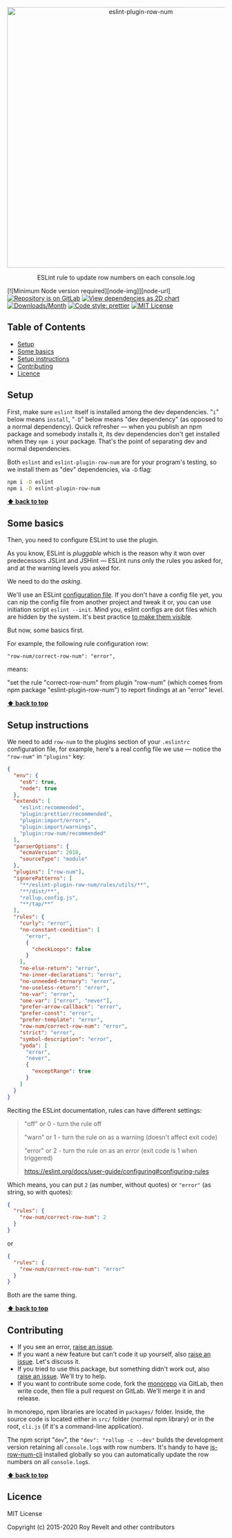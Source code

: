 <div align="center">
  <img alt="eslint-plugin-row-num" src="https://glcdn.githack.com/codsen/codsen/raw/master/packages/eslint-plugin-row-num/media/repo_logo.gif" width="603" align="center">
</div>

<div align="center"><p>ESLint rule to update row numbers on each console.log</p></div>

[![Minimum Node version required][node-img]][node-url]
[![Repository is on GitLab][gitlab-img]][gitlab-url]
[![View dependencies as 2D chart][deps2d-img]][deps2d-url]
[![Downloads/Month][downloads-img]][downloads-url]
[![Code style: prettier][prettier-img]][prettier-url]
[![MIT License][license-img]][license-url]

## Table of Contents

- [Setup](#setup)
- [Some basics](#some-basics)
- [Setup instructions](#setup-instructions)
- [Contributing](#contributing)
- [Licence](#licence)

## Setup

First, make sure `eslint` itself is installed among the dev dependencies. "`i`" below means `install`, "`-D`" below means "dev dependency" (as opposed to a normal dependency). Quick refresher — when you publish an npm package and somebody installs it, its dev dependencies don't get installed when they `npm i` your package. That's the point of separating dev and normal dependencies.

Both `eslint` and `eslint-plugin-row-num` are for your program's testing, so we install them as "dev" dependencies, via `-D` flag:

```bash
npm i -D eslint
npm i -D eslint-plugin-row-num
```

**[⬆ back to top](#)**

## Some basics

Then, you need to configure ESLint to use the plugin.

As you know, ESLint is _pluggable_ which is the reason why it won over predecessors JSLint and JSHint — ESLint runs only the rules you asked for, and at the warning levels you asked for.

We need to do the _asking_.

We'll use an ESLint [configuration file](https://eslint.org/docs/user-guide/configuring). If you don't have a config file yet, you can nip the config file from another project and tweak it or, you can use initiation script `eslint --init`. Mind you, eslint configs are dot files which are hidden by the system. It's best practice [to make them visible](https://lmgtfy.com/?q=show+dot+files+in+mac).

But now, some basics first.

For example, the following rule configuration row:

```
"row-num/correct-row-num": "error",
```

means:

"set the rule "correct-row-num" from plugin "row-num" (which comes from npm package "eslint-plugin-row-num") to report findings at an "error" level.

**[⬆ back to top](#)**

## Setup instructions

We need to add `row-num` to the plugins section of your `.eslintrc` configuration file, for example, here's a real config file we use — notice the `"row-num"` in `"plugins"` key:

```json
{
  "env": {
    "es6": true,
    "node": true
  },
  "extends": [
    "eslint:recommended",
    "plugin:prettier/recommended",
    "plugin:import/errors",
    "plugin:import/warnings",
    "plugin:row-num/recommended"
  ],
  "parserOptions": {
    "ecmaVersion": 2018,
    "sourceType": "module"
  },
  "plugins": ["row-num"],
  "ignorePatterns": [
    "**/eslint-plugin-row-num/rules/utils/**",
    "**/dist/**",
    "rollup.config.js",
    "**/tap/**"
  ],
  "rules": {
    "curly": "error",
    "no-constant-condition": [
      "error",
      {
        "checkLoops": false
      }
    ],
    "no-else-return": "error",
    "no-inner-declarations": "error",
    "no-unneeded-ternary": "error",
    "no-useless-return": "error",
    "no-var": "error",
    "one-var": ["error", "never"],
    "prefer-arrow-callback": "error",
    "prefer-const": "error",
    "prefer-template": "error",
    "row-num/correct-row-num": "error",
    "strict": "error",
    "symbol-description": "error",
    "yoda": [
      "error",
      "never",
      {
        "exceptRange": true
      }
    ]
  }
}
```

Reciting the ESLint documentation, rules can have different settings:

> "off" or 0 - turn the rule off
>
> "warn" or 1 - turn the rule on as a warning (doesn't affect exit code)
>
> "error" or 2 - turn the rule on as an error (exit code is 1 when triggered)
>
> https://eslint.org/docs/user-guide/configuring#configuring-rules

Which means, you can put `2` (as number, without quotes) or `"error"` (as string, so with quotes):

```json
{
  "rules": {
    "row-num/correct-row-num": 2
  }
}
```

or

```json
{
  "rules": {
    "row-num/correct-row-num": "error"
  }
}
```

Both are the same thing.

**[⬆ back to top](#)**

## Contributing

- If you see an error, [raise an issue](<https://gitlab.com/codsen/codsen/issues/new?issue[title]=eslint-plugin-row-num%20package%20-%20put%20title%20here&issue[description]=**Which%20package%20is%20this%20issue%20for**%3A%20%0Aeslint-plugin-row-num%0A%0A**Describe%20the%20issue%20(if%20necessary)**%3A%20%0A%0A%0A%2Fassign%20%40revelt>).
- If you want a new feature but can't code it up yourself, also [raise an issue](<https://gitlab.com/codsen/codsen/issues/new?issue[title]=eslint-plugin-row-num%20package%20-%20put%20title%20here&issue[description]=**Which%20package%20is%20this%20issue%20for**%3A%20%0Aeslint-plugin-row-num%0A%0A**Describe%20the%20issue%20(if%20necessary)**%3A%20%0A%0A%0A%2Fassign%20%40revelt>). Let's discuss it.
- If you tried to use this package, but something didn't work out, also [raise an issue](<https://gitlab.com/codsen/codsen/issues/new?issue[title]=eslint-plugin-row-num%20package%20-%20put%20title%20here&issue[description]=**Which%20package%20is%20this%20issue%20for**%3A%20%0Aeslint-plugin-row-num%0A%0A**Describe%20the%20issue%20(if%20necessary)**%3A%20%0A%0A%0A%2Fassign%20%40revelt>). We'll try to help.
- If you want to contribute some code, fork the [monorepo](https://gitlab.com/codsen/codsen/) via GitLab, then write code, then file a pull request on GitLab. We'll merge it in and release.

In monorepo, npm libraries are located in `packages/` folder. Inside, the source code is located either in `src/` folder (normal npm library) or in the root, `cli.js` (if it's a command-line application).

The npm script "`dev`", the `"dev": "rollup -c --dev"` builds the development version retaining all `console.log`s with row numbers. It's handy to have [js-row-num-cli](https://www.npmjs.com/package/js-row-num-cli) installed globally so you can automatically update the row numbers on all `console.log`s.

**[⬆ back to top](#)**

## Licence

MIT License

Copyright (c) 2015-2020 Roy Revelt and other contributors

[gitlab-img]: https://img.shields.io/badge/repo-on%20GitLab-brightgreen.svg?style=flat-square
[gitlab-url]: https://gitlab.com/codsen/codsen/tree/master/packages/eslint-plugin-row-num
[deps2d-img]: https://img.shields.io/badge/deps%20in%202D-see_here-08f0fd.svg?style=flat-square
[deps2d-url]: http://npm.anvaka.com/#/view/2d/eslint-plugin-row-num
[downloads-img]: https://img.shields.io/npm/dm/eslint-plugin-row-num.svg?style=flat-square
[downloads-url]: https://npmcharts.com/compare/eslint-plugin-row-num
[prettier-img]: https://img.shields.io/badge/code_style-prettier-ff69b4.svg?style=flat-square
[prettier-url]: https://prettier.io
[license-img]: https://img.shields.io/badge/licence-MIT-51c838.svg?style=flat-square
[license-url]: https://gitlab.com/codsen/codsen/blob/master/LICENSE
